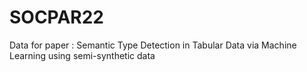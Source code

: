 # SOCPAR22
Data for paper : Semantic Type Detection in Tabular Data via Machine Learning using semi-synthetic data
